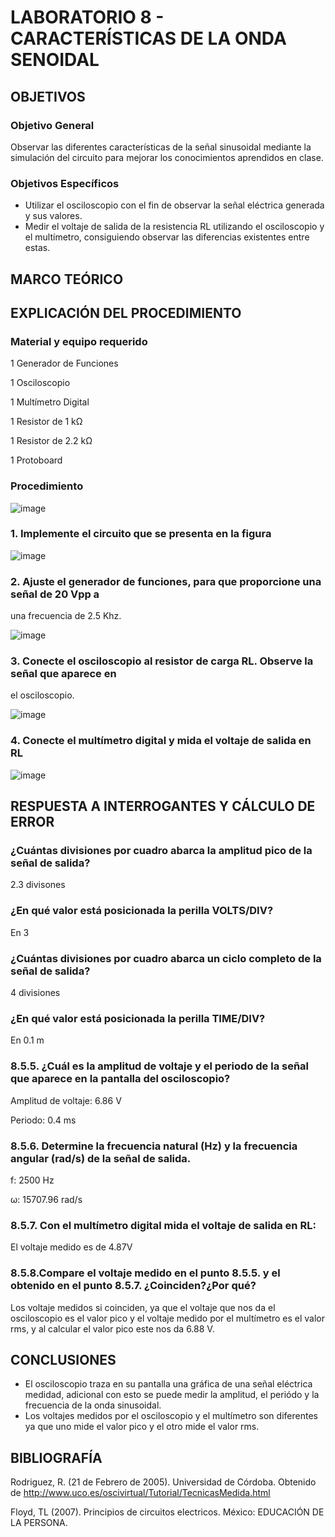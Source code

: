 # LABORATORIO 8 - CARACTERÍSTICAS DE LA ONDA SENOIDAL

## OBJETIVOS
### Objetivo General

Observar las diferentes características de la señal sinusoidal mediante la simulación del circuito para mejorar los conocimientos aprendidos en clase.

### Objetivos Específicos
- Utilizar el osciloscopio con el fin de observar la señal eléctrica generada y sus valores. 
- Medir el voltaje de salida de la resistencia RL utilizando el osciloscopio y el multímetro, consiguiendo observar las diferencias existentes entre estas.  
## MARCO TEÓRICO

## EXPLICACIÓN DEL PROCEDIMIENTO

### Material y equipo requerido

1 Generador de Funciones

1 Osciloscopio

1 Multímetro Digital

1 Resistor de 1 kΩ

1 Resistor de 2.2 kΩ

1 Protoboard

### Procedimiento

![image](https://user-images.githubusercontent.com/105606339/185451551-a237736a-1530-4398-9762-2609e283b3e8.png)

### 1. Implemente el circuito que se presenta en la figura 

![image](https://user-images.githubusercontent.com/105606339/185542969-84a44735-06f6-4e74-9d04-23490d22849a.png)

### 2. Ajuste el generador de funciones, para que proporcione una señal de 20 Vpp a
una frecuencia de 2.5 Khz.

![image](https://user-images.githubusercontent.com/105606339/185542832-2091fb73-43f7-4f46-a12b-be7724582114.png)

### 3. Conecte el osciloscopio al resistor de carga RL. Observe la señal que aparece en
el osciloscopio.

![image](https://user-images.githubusercontent.com/105606339/185670003-5ea512b8-1043-4675-9ff3-46a5c9816150.png)

### 4. Conecte el multímetro digital y mida el voltaje de salida en RL

![image](https://user-images.githubusercontent.com/105606339/185680255-3e7968db-d7ee-419b-a161-92d07c4dd4d9.png)

## RESPUESTA A INTERROGANTES Y CÁLCULO DE ERROR 

### ¿Cuántas divisiones por cuadro abarca la amplitud pico de la señal de salida?

2.3 divisones

### ¿En qué valor está posicionada la perilla VOLTS/DIV?

En 3

### ¿Cuántas divisiones por cuadro abarca un ciclo completo de la señal de salida?

4 divisiones 

### ¿En qué valor está posicionada la perilla TIME/DIV?

En 0.1 m

### 8.5.5. ¿Cuál es la amplitud de voltaje y el periodo de la señal que aparece en la pantalla del osciloscopio?

Amplitud de voltaje: 6.86 V

Periodo: 0.4 ms

### 8.5.6. Determine la frecuencia natural (Hz) y la frecuencia angular (rad/s) de la señal de salida.

f: 2500 Hz

ω: 15707.96 rad/s

### 8.5.7. Con el multímetro digital mida el voltaje de salida en RL:

El voltaje medido es de 4.87V

### 8.5.8.Compare el voltaje medido en el punto 8.5.5. y el obtenido en el punto 8.5.7. ¿Coinciden?¿Por qué?

Los voltaje medidos si coinciden, ya que el voltaje que nos da el osciloscopio es el valor pico y el voltaje medido por el multímetro es el valor rms, y al calcular el valor pico este nos da 6.88 V.

## CONCLUSIONES
- El osciloscopio traza en su pantalla una gráfica de una señal eléctrica medidad, adicional con esto se puede medir la amplitud, el periódo y la frecuencia de la onda sinusoidal.
- Los voltajes medidos por el osciloscopio y el multímetro son diferentes ya que uno mide el valor pico y el otro mide el valor rms.

## BIBLIOGRAFÍA

Rodriguez, R. (21 de Febrero de 2005). Universidad de Córdoba. Obtenido de http://www.uco.es/oscivirtual/Tutorial/TecnicasMedida.html

Floyd, TL (2007). Principios de circuitos electricos. México: EDUCACIÓN DE LA PERSONA.











